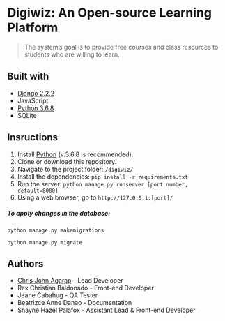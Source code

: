 # Digiwiz: An Open-source Learning Platform
> The system’s goal is to provide free courses and class resources to students who are willing to learn.

## Built with
* [Django 2.2.2](https://www.djangoproject.com/)
* JavaScript
* [Python 3.6.8](https://www.python.org/)
* SQLite

## Insructions
1. Install [Python](https://www.python.org/) (v.3.6.8 is recommended).
1. Clone or download this repository.
1. Navigate to the project folder: `/digiwiz/`
1. Install the dependencies: 
`pip install -r requirements.txt`
1. Run the server:
`python manage.py runserver [port number, default=8000]`
1. Using a web browser, go to `http://127.0.0.1:[port]/`


##### To apply changes in the database:
`python manage.py makemigrations`

`python manage.py migrate`

## Authors
* [Chris John Agarap](https://github.com/seeej) - Lead Developer
* Rex Christian Baldonado - Front-end Developer
* Jeane Cabahug - QA Tester
* Beatrizce Anne Danao - Documentation
* Shayne Hazel Palafox - Assistant Lead & Front-end Developer